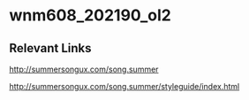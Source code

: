 # wnm608_202190_ol2
## Relevant Links
http://summersongux.com/song.summer

http://summersongux.com/song.summer/styleguide/index.html

